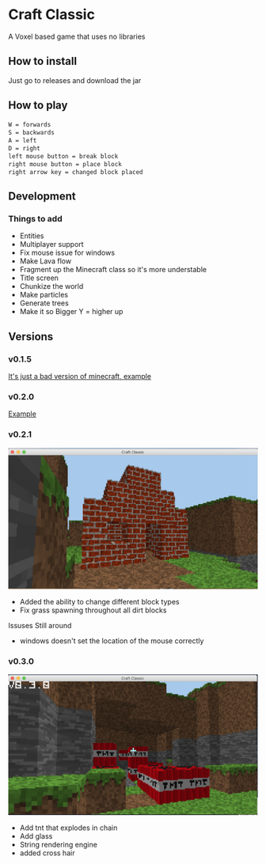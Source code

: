# Craft Classic
A Voxel based game that uses no libraries

## How to install
Just go to releases and download the jar

## How to play
```
W = forwards
S = backwards
A = left
D = right
left mouse button = break block
right mouse button = place block
right arrow key = changed block placed 
```

## Development

### Things to add
* Entities
* Multiplayer support
* Fix mouse issue for windows
* Make Lava flow
* Fragment up the Minecraft class so it's more understable
* Title screen
* Chunkize the world
* Make particles
* Generate trees
* Make it so Bigger Y = higher up

## Versions

### v0.1.5
[It's just a bad version of minecraft, example](https://gyazo.com/d123022c618a0574954187d86f35e100)

### v0.2.0
[Example](https://gyazo.com/3a32f4017e7bda57560eb9ce96a4ce16)

### v0.2.1
![House](./readme-resources/house.png)
* Added the ability to change different block types
* Fix grass spawning throughout all dirt blocks

Issuses Still around
* windows doesn't set the location of the mouse correctly

### v0.3.0
![TNT](./readme-resources/tnt.png)
* Add tnt that explodes in chain
* Add glass
* String rendering engine
* added cross hair


